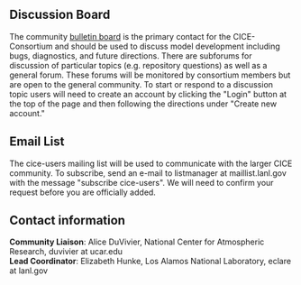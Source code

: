## Discussion Board
The community [bulletin board](https://bb.cgd.ucar.edu/forums/cice-consortium-model-development) is the primary contact for the CICE-Consortium and should be used to discuss model development including bugs, diagnostics, and future directions. There are subforums for discussion of particular topics (e.g. repository questions) as well as a general forum. These forums will be monitored by consortium members but are open to the general community. To start or respond to a discussion topic users will need to create an account by clicking the "Login" button at the top of the page and then following the directions under "Create new account."

## Email List
The cice-users mailing list will be used to communicate with the larger CICE community. To subscribe, send an e-mail to listmanager at maillist.lanl.gov with the message "subscribe cice-users". We will need to confirm your request before you are officially added. 

## Contact information  
**Community Liaison**: Alice DuVivier, National Center for Atmospheric Research, duvivier at ucar.edu  
**Lead Coordinator**: Elizabeth Hunke, Los Alamos National Laboratory, eclare at lanl.gov
